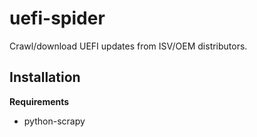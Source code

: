 uefi-spider
===========

Crawl/download UEFI updates from ISV/OEM distributors.

Installation
------------

**Requirements**
- python-scrapy
